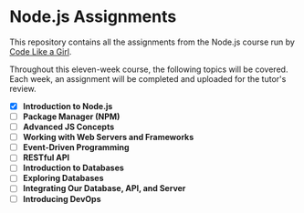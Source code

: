 # Node.js Assignments

This repository contains all the assignments from the Node.js course run by [Code Like a Girl](https://www.codelikeagirl.com/).

Throughout this eleven-week course, the following topics will be covered. Each week, an assignment will be completed and uploaded for the tutor's review.

- [X] **Introduction to Node.js**
- [ ] **Package Manager (NPM)**
- [ ] **Advanced JS Concepts**
- [ ] **Working with Web Servers and Frameworks**
- [ ] **Event-Driven Programming**
- [ ] **RESTful API**
- [ ] **Introduction to Databases**
- [ ] **Exploring Databases**
- [ ] **Integrating Our Database, API, and Server**
- [ ] **Introducing DevOps**
